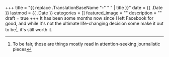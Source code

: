 +++
title =  "{{ replace .TranslationBaseName "-" " " | title }}"
date = {{ .Date }}
lastmod = {{ .Date }}
categories = []
featured_image = ""
description = ""
draft = true
+++
It has been some months now since I left Facebook for good, and while it's not the ultimate life-changing decision some make it out to be[^1], it's still worth it.
<!--more-->

[^1]: To be fair, those are things mostly read in attention-seeking journalistic pieces
